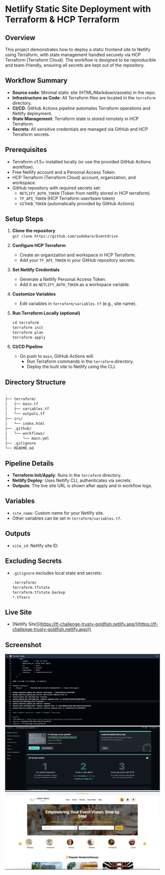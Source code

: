 # Netlify Static Site Deployment with Terraform & HCP Terraform

## Overview

This project demonstrates how to deploy a static frontend site to Netlify using Terraform, with state management handled securely via HCP Terraform (Terraform Cloud). The workflow is designed to be reproducible and team-friendly, ensuring all secrets are kept out of the repository.

## Workflow Summary

- **Source code**: Minimal static site (HTML/Markdown/assets) in the repo.
- **Infrastructure as Code**: All Terraform files are located in the `terraform` directory.
- **CI/CD**: GitHub Actions pipeline automates Terraform operations and Netlify deployment.
- **State Management**: Terraform state is stored remotely in HCP Terraform.
- **Secrets**: All sensitive credentials are managed via GitHub and HCP Terraform secrets.

## Prerequisites

- Terraform v1.5+ installed locally (or use the provided GitHub Actions workflow).
- Free Netlify account and a Personal Access Token.
- HCP Terraform (Terraform Cloud) account, organization, and workspace.
- GitHub repository with required secrets set:
  - `NETLIFY_AUTH_TOKEN` (Token from netlify stored in HCP terraform)
  - `TF_API_TOKEN` (HCP Terraform user/team token)
  - `GITHUB_TOKEN` (automatically provided by GitHub Actions)

## Setup Steps

1. **Clone the repository**  
   `git clone https://github.com/sadebare/Eventdrive`

2. **Configure HCP Terraform**  
   - Create an organization and workspace in HCP Terraform.
   - Add your `TF_API_TOKEN` in your GitHub repository secrets.

3. **Set Netlify Credentials**  
   - Generate a Netlify Personal Access Token.
   - Add it as `NETLIFY_AUTH_TOKEN` as a workspace variable.

4. **Customize Variables**  
   - Edit variables in `terraform/variables.tf` (e.g., site name).

5. **Run Terraform Locally (optional)**  
   ```
   cd terraform
   terraform init
   terraform plan
   terraform apply
   ```

6. **CI/CD Pipeline**  
   - On push to `main`, GitHub Actions will:
     - Run Terraform commands in the `terraform` directory.
     - Deploy the built site to Netlify using the CLI.

## Directory Structure

```
.
├── terraform/
│   ├── main.tf
│   ├── variables.tf
│   └── outputs.tf
├── src/
│   └── index.html
├── .github/
│   └── workflows/
│       └── main.yml
├── .gitignore
└── README.md
```

## Pipeline Details

- **Terraform Init/Apply**: Runs in the `terraform` directory.
- **Netlify Deploy**: Uses Netlify CLI, authenticates via secrets.
- **Outputs**: The live site URL is shown after apply and in workflow logs.

## Variables

- `site_name`: Custom name for your Netlify site.
- Other variables can be set in `terraform/variables.tf`.

## Outputs

- `site_id`: Netlify site ID.

## Excluding Secrets

- `.gitignore` excludes local state and secrets:
  ```
  .terraform/
  terraform.tfstate
  terraform.tfstate.backup
  *.tfvars
  ```

## Live Site

- [Netlify Site][(https://tf-challenge-trusty-goldfish.netlify.app/](https://tf-challenge-trusty-goldfish.netlify.app/))

## Screenshot
![image 1](./images/terraform-apply.png)
![image 2](./images/netlify.png)
![image 3](./images/live%20app.png)

